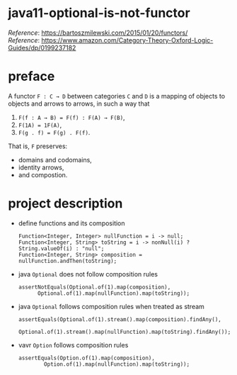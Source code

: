 # java11-optional-is-not-functor
_Reference_: https://bartoszmilewski.com/2015/01/20/functors/  
_Reference_: https://www.amazon.com/Category-Theory-Oxford-Logic-Guides/dp/0199237182

# preface
A functor `F : C → D`
between categories `C` and `D` is a mapping of objects to 
objects and arrows to arrows, in such a way that
1. `F(f : A → B) = F(f) : F(A) → F(B)`,
1. `F(1A) = 1F(A)`,
1. `F(g . f) = F(g) . F(f)`.

That is, `F` preserves:
* domains and codomains, 
* identity arrows, 
* and compostion.

# project description
* define functions and its composition
    ```
    Function<Integer, Integer> nullFunction = i -> null;
    Function<Integer, String> toString = i -> nonNull(i) ? String.valueOf(i) : "null";
    Function<Integer, String> composition = nullFunction.andThen(toString);
    ```
* java `Optional` does not follow composition rules
    ```
    assertNotEquals(Optional.of(1).map(composition), 
          Optional.of(1).map(nullFunction).map(toString));
    ```
* java `Optional` follows composition rules when treated
as stream
    ```
    assertEquals(Optional.of(1).stream().map(composition).findAny(), 
            Optional.of(1).stream().map(nullFunction).map(toString).findAny());
    ```
* vavr `Option` follows composition rules
    ```
    assertEquals(Option.of(1).map(composition), 
            Option.of(1).map(nullFunction).map(toString));
    ```
